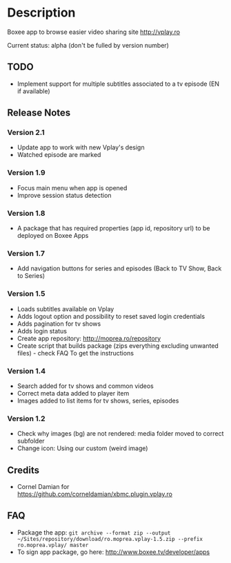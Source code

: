 
# Description
Boxee app to browse easier video sharing site http://vplay.ro

Current status: alpha (don't be fulled by version number)

## TODO
 - Implement support for multiple subtitles associated to a tv episode (EN if available)

## Release Notes

### Version 2.1
 - Update app to work with new Vplay's design
 - Watched episode are marked

### Version 1.9
 - Focus main menu when app is opened
 - Improve session status detection

### Version 1.8
 - A package that has required properties (app id, repository url) to be deployed on Boxee Apps

### Version 1.7
 - Add navigation buttons for series and episodes (Back to TV Show, Back to Series)

### Version 1.5
 - Loads subtitles available on Vplay
 - Adds logout option and possibility to reset saved login credentials
 - Adds pagination for tv shows
 - Adds login status
 - Create app repository: http://moprea.ro/repository
 - Create script that builds package (zips everything excluding unwanted files) - check FAQ To get the instructions


### Version 1.4
 - Search added for tv shows and common videos
 - Correct meta data added to player item
 - Images added to list items for tv shows, series, episodes

### Version 1.2
 - Check why images (bg) are not rendered: media folder moved to correct subfolder
 - Change icon: Using our custom (weird image)

## Credits
 - Cornel Damian for https://github.com/corneldamian/xbmc.plugin.vplay.ro

## FAQ
 - Package the app:
 `git archive --format zip --output ~/Sites/repository/download/ro.moprea.vplay-1.5.zip --prefix ro.moprea.vplay/ master`
 - To sign app package, go here: http://www.boxee.tv/developer/apps



